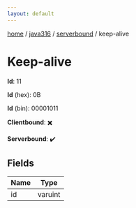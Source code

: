 ```yaml
---
layout: default
---
```


[home](/)  /  [java316](/protocol/java316)  /  [serverbound](/protocol/java316/serverbound)  /  keep-alive

# Keep-alive

**Id**: 11

**Id** (hex): 0B

**Id** (bin): 00001011

**Clientbound**: ✖️

**Serverbound**: ✔️

## Fields

Name | Type
---|---
id | varuint


